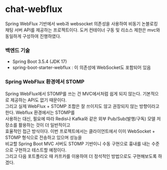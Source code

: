 # chat-webflux

Spring WebFlux 기반에서 web과 websocket 의존성을 사용하여 비동기 논블로킹 채팅 서버 API를 제공하는 프로젝트이다.
도커 컨테이너 구동 및 리소스 제한은 mvc와 동일하게 구성하여 진행하였다.

### 백엔드 기술
* Spring Boot 3.5.4 (JDK 17)
* spring-boot-starter-webflux : 이 의존성에 WebSocket도 포함되어 있음


### Spring WebFlux 환경에서 STOMP
Spring WebFlux에서 STOMP를 쓰는 건 MVC에서처럼 쉽게 되지 않는다. 기본적으로 제공하는 API도 없기 때문이다.  
그리고 실제 WebFlux + STOMP 조합은 잘 쓰이지도 않고 권장되지 않는 방향이라고 한다. Webflux 환경에서는 STOMP를  
사용하는 대신, 필요에 따라 Redis나 Kafka와 같은 외부 Pub/Sub(발행/구독) 모델 저장소를 활용하는 것이 더 일반적이고  
효율적인 접근 방식이다. 이번 프로젝트에서는 클라이언트에서 이미 WebSocket + STOMP 형식으로 전송하고 있으며 성능을  
비교할 Spring Boot MVC 서버도 STOMP 기반이니 수동 구현으로 흉내를 내는 수준으로 구현하고 테스트할 예정이다.  
그리고 다음 포트폴리오 때 카프카를 이용하여 더 정석적인 방법으로도 구현해보도록 하겠다.
